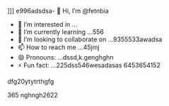 ]]]
e996adsdsa- 👋 Hi, I’m @fetnbia
- 👀 I’m interested in ...
- 🌱 I’m currently learning ...556
- 💞️ I’m looking to collaborate on ...9355533awadsa
- 📫 How to reach me ...45jmj
- 😄 Pronouns: ...dssd,k.genghghn
- ⚡ Fun fact: ...225dss546wesadasas
6453654152
<!---54asds545
fetnbia/fetnbia is a ✨ special ✨ reposisdftory besdfcause its `README.md` 6262(this f543543ilcxggfgfgfxcxce) appears on your GitHub profile.
You can click the Preview link to take a look at yo53ur changes.653
--->dfg20ytytrthgfg
365
nghngh2622
